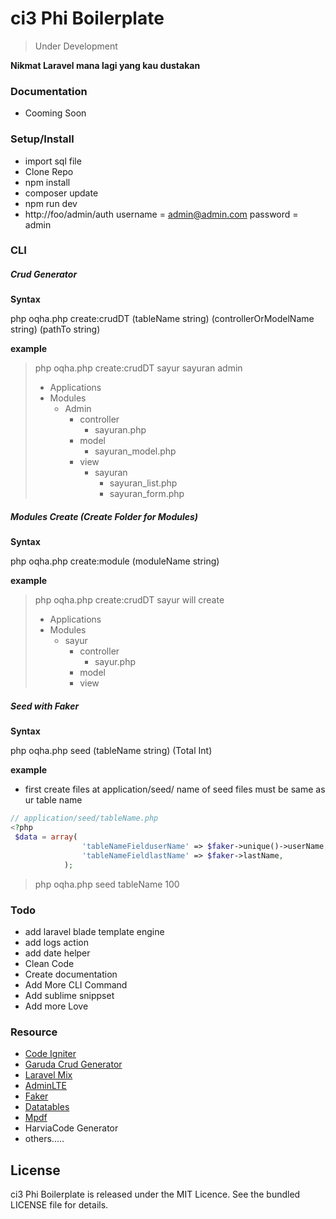 ci3 Phi Boilerplate
===================================
> Under Development

**Nikmat Laravel mana lagi yang kau dustakan**


### Documentation
* Cooming Soon



### Setup/Install
* import sql file
* Clone Repo
* npm install
* composer update
* npm run dev
* http://foo/admin/auth  username = admin@admin.com password = admin




### CLI





##### Crud Generator

**Syntax**

php oqha.php create:crudDT (tableName string) (controllerOrModelName string)  (pathTo string) 

**example**

>php oqha.php create:crudDT sayur sayuran admin
>- Applications
>  - Modules
>    - Admin
>      - controller
>        - sayuran.php
>      - model
>        - sayuran_model.php
>      - view
>        - sayuran
>          - sayuran_list.php 
>          - sayuran_form.php 







##### Modules Create (Create Folder for Modules)

**Syntax**

php oqha.php create:module (moduleName string)  

**example**

>php oqha.php create:crudDT sayur
>will create
>
>- Applications
>  - Modules
>    - sayur
>      - controller
>        - sayur.php
>      - model
>      - view







##### Seed with Faker

**Syntax**

php oqha.php seed (tableName string) (Total Int)

**example**

* first create files at application/seed/ 
	name of seed files must be same as ur table name
```php
// application/seed/tableName.php
<?php 
 $data = array(
                'tableNameFielduserName' => $faker->unique()->userName, 
                'tableNameFieldlastName' => $faker->lastName,
            );
```

>php oqha.php seed tableName 100






### Todo
* add laravel blade template engine
* add logs action
* add date helper
* Clean Code
* Create documentation
* Add More CLI Command
* Add sublime snippset
* Add more Love


### Resource
* [Code Igniter](https://github.com/bcit-ci/CodeIgniter) 
* [Garuda Crud Generator](https://github.com/nurisakbar/Garuda-CRUD-Generator) 
* [Laravel Mix](https://github.com/JeffreyWay/laravel-mix)
* [AdminLTE](https://github.com/almasaeed2010/AdminLTE) 
* [Faker](https://github.com/fzaninotto/Faker)
* [Datatables](https://github.com/DataTables/DataTables)
* [Mpdf](https://github.com/mpdf/mpdf)
* HarviaCode Generator
* others.....




## License
ci3 Phi Boilerplate is released under the MIT Licence. See the bundled LICENSE file for details.
